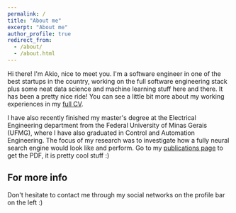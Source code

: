 ```yaml
---
permalink: /
title: "About me"
excerpt: "About me"
author_profile: true
redirect_from:
  - /about/
  - /about.html
---
```


Hi there! I'm Akio, nice to meet you. I'm a software engineer in one of the best startups in the country, working on the full software engineering stack plus some neat data science and machine learning stuff here and there. It has been a pretty nice ride! You can see a little bit more about my working experiences in my [full CV](https://akionakamura.github.io/cv/).

I have also recently finished my master's degree at the Electrical Engineering department from the Federal University of Minas Gerais (UFMG), where I have also graduated in Control and Automation Engineering. The focus of my research was to investigate how a fully neural search engine would look like and perform. Go to my [publications page](https://akionakamura.github.io/publications/) to get the PDF, it is pretty cool stuff :)

For more info
------
Don't hesitate to contact me through my social networks on the profile bar on the left :)
